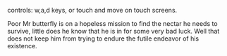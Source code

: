 controls: w,a,d keys, or touch and move on touch screens.

Poor Mr butterfly is on a hopeless mission to find the nectar he needs to survive, little does he know 
that he is in for some very bad luck. Well that does not keep him from trying to endure the futile endeavor of 
his existence.